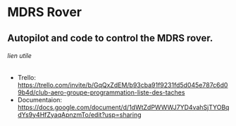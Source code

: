# MDRS Rover
## Autopilot and code to control the MDRS rover.

###### lien utile
- Trello: https://trello.com/invite/b/GqQxZdEM/b93cba91f9231fd5d045e787c6d09b4d/club-aero-groupe-programmation-liste-des-taches
- Documentaion: https://docs.google.com/document/d/1dWtZdPWWWJ7YD4vahSjTYOBqdYs9y4HfZyaqApnzmTo/edit?usp=sharing